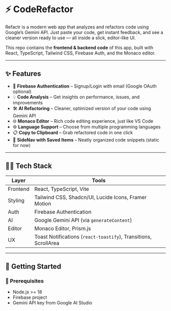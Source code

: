 # ⚡ CodeRefactor

Refactr is a modern web app that analyzes and refactors code using Google’s Gemini API. Just paste your code, get instant feedback, and see a cleaner version ready to use — all inside a slick, editor-like UI.

This repo contains the **frontend & backend code** of this app, built with React, TypeScript, Tailwind CSS, Firebase Auth, and the Monaco editor.

---

## ✨ Features

- 🔐 **Firebase Authentication** – Signup/Login with email (Google OAuth optional)
- 💡 **Code Analysis** – Get insights on performance, issues, and improvements
- 🛠️ **AI Refactoring** – Cleaner, optimized version of your code using Gemini API
- 🌐 **Monaco Editor** – Rich code editing experience, just like VS Code
- ⚙️ **Language Support** – Choose from multiple programming languages
- 📋 **Copy to Clipboard** – Grab refactored code in one click
- 📁 **SideNav with Saved Items** – Neatly organized code snippets (static for now)

---

## 🧑‍💻 Tech Stack

| Layer    | Tools                                                           |
| -------- | --------------------------------------------------------------- |
| Frontend | React, TypeScript, Vite                                         |
| Styling  | Tailwind CSS, Shadcn/UI, Lucide Icons, Framer Motion            |
| Auth     | Firebase Authentication                                         |
| AI       | Google Gemini API (via `generateContent`)                       |
| Editor   | Monaco Editor, Prism.js                                         |
| UX       | Toast Notifications (`react-toastify`), Transitions, ScrollArea |

---

## 🚀 Getting Started

### 🔧 Prerequisites

- Node.js >= 18
- Firebase project
- Gemini API key from Google AI Studio
